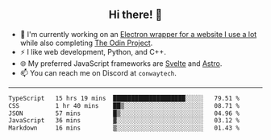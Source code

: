 <h2 align="center">Hi there! 👋</h2>

- 🔭 I'm currently working on an [Electron wrapper for a website I use a lot](https://github.com/ConwayTech-Dev/MyPolyPlus) while also completing [The Odin Project](https://www.theodinproject.com/).
- ⚡ I like web development, Python, and C++.
- 🌐 My preferred JavaScript frameworks are [Svelte](https://svelte.dev/) and [Astro](https://astro.build/).
- 📫 You can reach me on Discord at <code>conwaytech</code>.

***

<!--START_SECTION:waka-->

```txt
TypeScript   15 hrs 19 mins  ████████████████████░░░░░   79.51 %
CSS          1 hr 40 mins    ██▒░░░░░░░░░░░░░░░░░░░░░░   08.71 %
JSON         57 mins         █▒░░░░░░░░░░░░░░░░░░░░░░░   04.96 %
JavaScript   36 mins         ▓░░░░░░░░░░░░░░░░░░░░░░░░   03.12 %
Markdown     16 mins         ▒░░░░░░░░░░░░░░░░░░░░░░░░   01.43 %
```

<!--END_SECTION:waka-->
